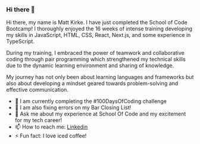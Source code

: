 ### Hi there 👋

Hi there, my name is Matt Kirke. I have just completed the School of Code Bootcamp! I thoroughly enjoyed the 16 weeks of intense training developing my skills in JavaScript, HTML, CSS, React, Next.js, and some experience in TypeScript. 

During my training, I embraced the power of teamwork and collaborative coding through pair programming which strengthened my technical skills due to the dynamic learning environment and sharing of knowledge.

My journey has not only been about learning languages and frameworks but also about developing a mindset geared towards problem-solving and effective communication. 

- 🌱 I am currently completing the #100DaysOfCoding challenge
- 🤔 I am also fixing errors on my Bar Closing List!
- 💬 Ask me about my experience at School Of Code and my excitement for my tech career!
- 📫 How to reach me: [Linkedin](https://www.linkedin.com/in/matthew-kirke843265)
- ⚡ Fun fact: I love iced coffee!
<!--


Here are some ideas to get you started:

- 🌱 I’m currently learning ...
- 👯 I’m looking to collaborate on ...
- 🤔 I’m looking for help with ...
- 💬 Ask me about ...
- 📫 How to reach me: ...
- 😄 Pronouns: ...
- ⚡ Fun fact: ...
-->
